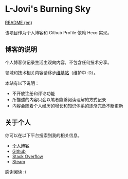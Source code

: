 # L-Jovi's Burning Sky

[README (en)](./README-en.md)

该项目作为个人博客和 Github Profile 依赖 Hexo 实现。

## 博客的说明

个人博客仅记录生活主观向内容，不包含任何技术分享。

领域和技术相关内容请移步[维基站](https://blackpearl.fun)（维护中 :D）。

本站有以下说明：

- 不开放注册和评论功能
- 所描述的内容只会以笔者能够阅读理解的方式记录
- 内容会随着个人经历的增长和知识体系的逐渐完备不断更新

## 关于个人

你可以在以下平台搜索到我的相关信息。

- [个人博客](https://l-jovi.github.io)
- [Github](https://github.com/L-Jovi)
- [Stack Overflow](https://stackoverflow.com/users/4004375/e-jovi)
- [Steam](http://steamcommunity.com/id/eternal_jovi)

感谢阅读 :)
